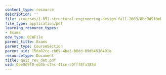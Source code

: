 ```yaml
---
content_type: resource
description: ''
file: /courses/1-051-structural-engineering-design-fall-2003/0be9d9f0eb3bc7ec41cec0fff8fa185d_quiz_rev_det.pdf
file_type: application/pdf
learning_resource_types:
- Exams
ocw_type: OCWFile
parent_title: Exams
parent_type: CourseSection
parent_uid: 15da82cc-cb69-4ba3-b0dd-09db4630491a
resourcetype: Document
title: quiz_rev_det.pdf
uid: 0be9d9f0-eb3b-c7ec-41ce-c0fff8fa185d
---
```

